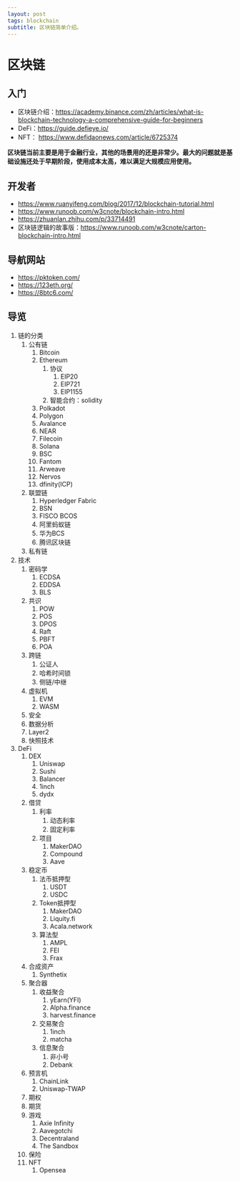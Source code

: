 ```yaml
---
layout: post
tags: blockchain
subtitle: 区块链简单介绍。
---
```


# 区块链

## 入门

* 区块链介绍：<https://academy.binance.com/zh/articles/what-is-blockchain-technology-a-comprehensive-guide-for-beginners>
* DeFi：<https://guide.defieye.io/>
* NFT： <https://www.defidaonews.com/article/6725374>

**区块链当前主要是用于金融行业，其他的场景用的还是非常少。最大的问题就是基础设施还处于早期阶段，使用成本太高，难以满足大规模应用使用。**

## 开发者

* <https://www.ruanyifeng.com/blog/2017/12/blockchain-tutorial.html>
* <https://www.runoob.com/w3cnote/blockchain-intro.html>
* <https://zhuanlan.zhihu.com/p/33714491>
* 区块链逻辑的故事版：<https://www.runoob.com/w3cnote/carton-blockchain-intro.html>

## 导航网站

* <https://pktoken.com/>
* <https://123eth.org/>
* <https://8btc6.com/>

## 导览

1. 链的分类
   1. 公有链
      1. Bitcoin
      2. Ethereum
         1. 协议
            1. EIP20
            2. EIP721
            3. EIP1155
         2. 智能合约：solidity
      3. Polkadot
      4. Polygon
      5. Avalance
      6. NEAR
      7. Filecoin
      8. Solana
      9. BSC
      10. Fantom
      11. Arweave
      12. Nervos
      13. dfinity(ICP)
   2. 联盟链
      1. Hyperledger Fabric
      2. BSN
      3. FISCO BCOS
      4. 阿里蚂蚁链
      5. 华为BCS
      6. 腾讯区块链
   3. 私有链
2. 技术
   1. 密码学
      1. ECDSA
      2. EDDSA
      3. BLS
   2. 共识
      1. POW
      2. POS
      3. DPOS
      4. Raft
      5. PBFT
      6. POA
   3. 跨链
      1. 公证人
      2. 哈希时间锁
      3. 侧链/中继
   4. 虚拟机
      1. EVM
      2. WASM
   5. 安全
   6. 数据分析
   7. Layer2
   8. 快照技术
3. DeFi
   1. DEX
      1. Uniswap
      2. Sushi
      3. Balancer
      4. 1inch
      5. dydx
   2. 借贷
      1. 利率
         1. 动态利率
         2. 固定利率
      2. 项目
         1. MakerDAO
         2. Compound
         3. Aave
   3. 稳定币
      1. 法币抵押型
         1. USDT
         2. USDC
      2. Token抵押型
         1. MakerDAO
         2. Liquity.fi
         3. Acala.network
      3. 算法型
         1. AMPL
         2. FEI
         3. Frax
   4. 合成资产
      1. Synthetix
   5. 聚合器
      1. 收益聚合
         1. yEarn(YFI)
         2. Alpha.finance
         3. harvest.finance
      2. 交易聚合
         1. 1inch
         2. matcha
      3. 信息聚合
         1. 非小号
         2. Debank
   6. 预言机
      1. ChainLink
      2. Uniswap-TWAP
   7. 期权
   8. 期货
   9. 游戏
      1. Axie Infinity
      2. Aavegotchi
      3. Decentraland
      4. The Sandbox
   10. 保险
   11. NFT
       1. Opensea
